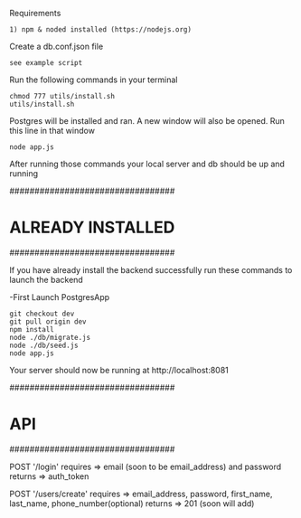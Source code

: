 Requirements

	1) npm & noded installed (https://nodejs.org)

Create a db.conf.json file

	see example script

Run the following commands in your terminal

	chmod 777 utils/install.sh
	utils/install.sh

Postgres will be installed and ran.  A new window will also be opened.
Run this line in that window

	node app.js

After running those commands your local server and db should be up and running




#################################
#		ALREADY INSTALLED 		#
#################################

If you have already install the backend successfully run these commands to launch the backend

 -First Launch PostgresApp

	git checkout dev
	git pull origin dev
	npm install
	node ./db/migrate.js
	node ./db/seed.js
	node app.js


Your server should now be running at http://localhost:8081


#################################
#			API			 		#
#################################


POST '/login'
requires => email (soon to be email_address) and password
returns => auth_token


POST '/users/create'
requires => email_address, password, first_name, last_name, phone_number(optional)
returns => 201 (soon will add)
